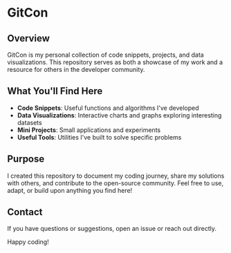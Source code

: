 # GitCon

## Overview
GitCon is my personal collection of code snippets, projects, and data visualizations. This repository serves as both a showcase of my work and a resource for others in the developer community.

## What You'll Find Here
- **Code Snippets**: Useful functions and algorithms I've developed
- **Data Visualizations**: Interactive charts and graphs exploring interesting datasets
- **Mini Projects**: Small applications and experiments
- **Useful Tools**: Utilities I've built to solve specific problems

## Purpose
I created this repository to document my coding journey, share my solutions with others, and contribute to the open-source community. Feel free to use, adapt, or build upon anything you find here!

## Contact
If you have questions or suggestions, open an issue or reach out directly.

Happy coding!
